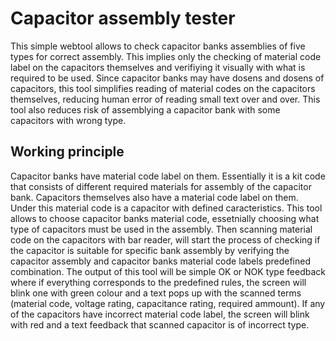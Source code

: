 # Capacitor assembly tester

This simple webtool allows to check capacitor banks assemblies of five types for correct assembly.
This implies only the checking of material code label on the capacitors themselves and verifiying
it visually with what is required to be used. Since capacitor banks may have dosens and dosens of
capacitors, this tool simplifies reading of material codes on the capacitors themselves, reducing
human error of reading small text over and over. This tool also reduces risk of assemblying a
capacitor bank with some capacitors with wrong type.  

## Working principle

Capacitor banks have material code label on them. Essentially it is a kit code that consists of
different required materials for assembly of the capacitor bank. Capacitors themselves also have
a material code label on them. Under this material code is a capacitor with defined caracteristics.
This tool allows to choose capacitor banks material code, essetnially choosing what type of capacitors
must be used in the assembly. Then scanning material code on the capacitors with bar reader, will
start the process of checking if the capacitor is suitable for specific bank assembly by verifying
the capacitor assembly and capacitor banks material code labels predefined combination. The output
of this tool will be simple OK or NOK type feedback where if everything corresponds to the predefined
rules, the screen will blink one with green colour and a text pops up with the scanned terms (material
code, voltage rating, capacitance rating, required ammount). If any of the capacitors have incorrect
material code label, the screen will blink with red and a text feedback that scanned capacitor is of
incorrect type.
